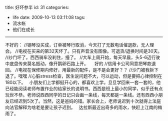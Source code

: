title: 好坏参半
id: 31
categories:
  - life
date: 2009-10-13 03:11:08
tags:
  - 流水帐
  - 他们在成长
---

不好的：
//钢琴没买成，订单被琴行取消，今天打了无数电话催退款，无人理会。
//电视在买来的第32天坏了。只有声音没有图像。可退货/退换时间是30天。
//纱门坏了。西西骑车没刹住，撞了。
//大车上周开始，每天早晨，头5-6迈行驶中底盘传来莫名振动，像开鹅卵石路上开。
 
 
好的
//信用卡公司同意把琴款退回。
//电视在保修期内修好，用最新的配件，是不是会更好？？
//沙门被我拆下退了。嘿嘿
//心脏stress检查，医生说问题不大，可以运动，但是要把心律控制在180以下。
 
小朋友们上学都挺开心的，都喜欢上学。旦旦学回来一套一套的，他已经能阅读老师布置作业的给家长的说明书。西西是班上最小的同学，似乎还有点玩世不恭。老师说西西同学的日记只会画一条线，每天都是一条线。还有西西小朋友已经迟到5次了。当然，这是爸妈的错。家长会上，老师说迟到十次就得上法庭向法官解释为啥老是要让孩子迟到。
 
达拉斯最近出奇多的雨水，快赶上江南的梅雨了。
 
  
